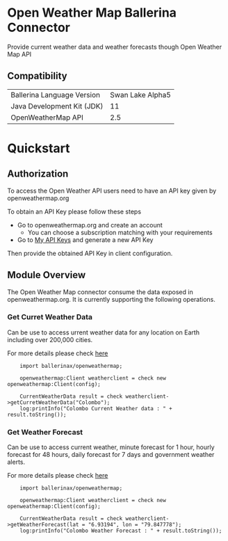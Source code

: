 # Open Weather Map Ballerina Connector

Provide current weather data and weather forecasts though Open Weather Map API

## Compatibility

<table>
  <tr>
   <td>Ballerina Language Version
   </td>
   <td>Swan Lake Alpha5
   </td>
  </tr>
  <tr>
   <td>Java Development Kit (JDK) 
   </td>
   <td>11
   </td>
  </tr>
  <tr>
   <td>OpenWeatherMap API 
   </td>
   <td>2.5
   </td>
  </tr>
</table>


# Quickstart

## Authorization

To access the Open Weather API users need to have an API key given by openweathermap.org

To obtain an API Key please follow these steps
* Go to openweathermap.org and create an account
    - You can choose a subscription matching with your requirements
* Go to [My API Keys]("https://home.openweathermap.org/api_keys") and generate a new API Key

Then provide the obtained API Key in client configuration.

## Module Overview

The Open Weather Map connector consume the data exposed in openweathermap.org. It is currently supporting the following operations.

### Get Curret Weather Data

Can be use to access urrent weather data for any location on Earth including over 200,000 cities.

For more details please check [here]("https://openweathermap.org/current")

```ballerina
    import ballerinax/openweathermap;

    openweathermap:Client weatherclient = check new openweathermap:Client(config);

    CurrentWeatherData result = check weatherclient->getCurretWeatherData("Colombo");
    log:printInfo("Colombo Current Weather data : " + result.toString());

```

### Get Weather Forecast

Can be use to access current weather, minute forecast for 1 hour, hourly forecast for 48 hours, daily forecast for 7 days and government weather alerts.

For more details please check [here]("https://openweathermap.org/api/one-call-api")

```ballerina
    import ballerinax/openweathermap;

    openweathermap:Client weatherclient = check new openweathermap:Client(config);

    CurrentWeatherData result = check weatherclient->getWeatherForecast(lat = "6.93194", lon = "79.847778");
    log:printInfo("Colombo Weather Forecast : " + result.toString());
```
    